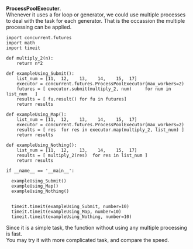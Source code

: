 **ProcessPoolExecuter**.<br>
Whenever it uses a for loop or generator, we could use multiple processes to deal with the task for each generator. That is the occassion the multiple processing can be applied.


```
import concurrent.futures
import math
import timeit

def multiply_2(n):
    return n*2
 
def exampleUsing_Submit(): 
    list_num = [11,  12,    13,    14,    15,  17]
    executor = concurrent.futures.ProcessPoolExecutor(max_workers=2)
    futures = [ executor.submit(multiply_2, num)     for num in list_num   ]
    results = [ fu.result() for fu in futures]
    return results
     
def exampleUsing_Map():  
    list_num = [11,  12,    13,    14,    15,  17]
    executor = concurrent.futures.ProcessPoolExecutor(max_workers=2)
    results = [ res  for res in executor.map(multiply_2, list_num) ]
    return results

def exampleUsing_Nothing():  
    list_num = [11,  12,    13,    14,    15,  17]
    results = [ multiply_2(res)  for res in list_num ]
    return results
    
if __name__ == '__main__':
   
  exampleUsing_Submit()
  exampleUsing_Map()
  exampleUsing_Nothing()
  
  
  timeit.timeit(exampleUsing_Submit, number=10)
  timeit.timeit(exampleUsing_Map, number=10)
  timeit.timeit(exampleUsing_Nothing, number=10)
```


Since it is a simple task, the function without using any multiple processing is fast.<br>
You may try it with more complicated task, and compare the speed. <br>
